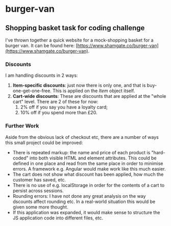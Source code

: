 # burger-van
## Shopping basket task for coding challenge

I've thrown together a quick website for a mock-shopping basket for a burger van. It can be found here:
[https://www.shamgate.co/burger-van](https://www.shamgate.co/burger-van).


### Discounts
I am handling discounts in 2 ways:
1. **Item-specific discounts**:  just now there is only one, and that is buy-one-get-one-free. This is applied on the *Item* object itself.
2. **Cart-wide discounts**: These are discounts that are applied at the "whole cart" level. There are 2 of these for now: 
    1. 2% off if you say you have a loyalty card;
    2. 10% off if you spend more than £20.

### Further Work
Aside from the obvious lack of checkout etc, there are a number of ways this small project could be improved:
 - There is repeated markup: the name and price of each product is "hard-coded" into both visible HTML and element attributes. This could be defined in one place and read from the same place in order to minimise errors. A framework e.g. Angular would make work like this much easier.
  - The cart does not show what discount has been applied, how much the customer has saved, etc.
  - There is no use of e.g. localStorage in order for the contents of a cart to persist across sessions.
  - Rounding errors: I have not done any great analysis on the way dscounts affect rounding etc. In a real-world situation this would be given some more thought.
  - If this application was expanded, it would make sense to structure the JS application code into different files, etc.
